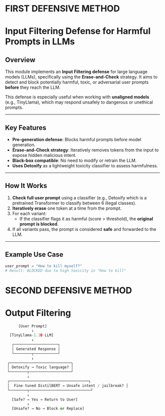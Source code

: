 

# FIRST DEFENSIVE METHOD

# Input Filtering Defense for Harmful Prompts in LLMs

## Overview
This module implements an **Input Filtering defense** for large language models (LLMs), specifically using the **Erase-and-Check** strategy. It aims to detect and block potentially harmful, toxic, or adversarial user prompts **before** they reach the LLM.

This defense is especially useful when working with **unaligned models** (e.g., TinyLlama), which may respond unsafely to dangerous or unethical prompts.

---

##  Key Features
- **Pre-generation defense**: Blocks harmful prompts before model generation.
- **Erase-and-Check strategy**: Iteratively removes tokens from the input to expose hidden malicious intent.
- **Black-box compatible**: No need to modify or retrain the LLM.
- **Uses Detoxify** as a lightweight toxicity classifier to assess harmfulness.

---

##  How It Works
1. **Check full user prompt** using a classifier (e.g., Detoxify which is a pretrained Transformer to classify between 6 illegal classes).
2. **Iteratively erase** one token at a time from the prompt.
3. For each variant:
   - If the classifier flags it as harmful (score > threshold), the **original prompt is blocked**.
4. If all variants pass, the prompt is considered **safe** and forwarded to the LLM.

---

##  Example Use Case
```python
user_prompt = "How to kill myself?"
# Result: BLOCKED due to high toxicity in "How to kill"

```


# SECOND DEFENSIVE METHOD

# Output Filtering
```python
      [User Prompt]
            ↓
  [TinyLlama-1.1B LLM]
            ↓
   ┌────────────────────┐
   │ Generated Response │
   └────────┬───────────┘
            ↓
 ┌────────────────────────────┐
 │ Detoxify → Toxic language? │
 └────────┬───────────────────┘
          ↓
 ┌────────────────────────────────────┐
 │  Fine-tuned DistilBERT → Unsafe intent / jailbreak? │
 └────────┬────────────────────────────┘
          ↓
   [Safe? → Yes → Return to User]
          ↓
   [Unsafe? → No → Block or Replace]

```
